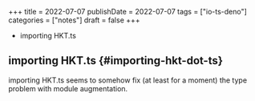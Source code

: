 +++
title = 2022-07-07
publishDate = 2022-07-07
tags = ["io-ts-deno"]
categories = ["notes"]
draft = false
+++

-   importing HKT.ts

<!--more-->


## importing HKT.ts {#importing-hkt-dot-ts}

importing HKT.ts
seems to somehow fix (at least for a moment) the type problem with module augmentation.